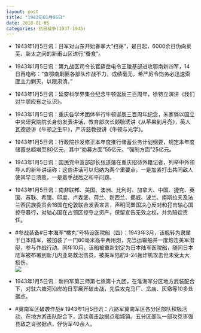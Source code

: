 ```yaml
---
layout: post
title: "1943年01月05日"
date: 2018-01-05
categories: 抗日战争(1937-1945)
---
```


<meta name="referrer" content="no-referrer" />

- 1943年1月5日讯：日军对山东开始春季大“扫荡”，是日起，6000余日伪向莱芜、新太之间的新甫山区进行“蚕食”。 

- 1943年1月5日讯：第九战区司令长官薛岳电令王陵基部进攻鄂南新四军，14日再电称：“查鄂南剿匪各部队作战不力，成绩毫无，希严厉令饬务必迅速索匪主力剿灭，以限肃清。” 

- 1943年1月5日讯：延安科学界集会纪念牛顿诞辰三百周年，徐特立演讲《我们对牛顿应有之认识》。 

- 1943年1月5日讯：重庆各学术团体举行牛顿诞辰三百周年纪念，朱家骅以国立中央研究院院长身份发表讲话，教育部次长顾毓琇讲《从苹果到月亮》，英人瓦德逊讲《牛顿之生平》，严济慈教授讲《牛顿与光学》。 

- 1943年1月5日讯：行政院抄发修正本年度推行储蓄业务计划纲要，规定本年度储蓄总额增至80亿元，其中“劝募方面”55亿元，“强制方面”25亿元。 

- 1943年1月5日讯：国民党中宣部部长张道藩在重庆招待外籍记者，列举中外领导人的新年讲话称：这些讲话可以归纳为两个重要点，一是加紧打击共同敌人使其早日溃败，一是着手战后之和平问题。 

- 1943年1月5日讯：南非联邦、美国、澳洲、比利时、加拿大、中国、捷克、英国、苏联、希腊、印度、卢森堡、荷兰、新西兰、挪威、波兰、南斯拉夫及法兰西民族委员会18国在伦敦联合发表宣言，声明同盟国决心反对和打击轴心国掠夺暴行，对轴心国在占领区掠夺之资产，保留宣告无效之权，并负赔偿责任。 

- #参战装备#日本海军“橘丸”号特设医院船（四）：1943年3月，该舰转为隶属于日本陆军，被加装了一门80毫米高平两用炮，充当运输船并一度炮击美军潜艇，参与作战行动。同年10月，该船被重新划定为日本陆军医院船，随同日本陆军被布署到新几内亚岛救治伤员，被美军陆航B-24轰炸机攻击但未受太大损伤。 <br/><img src="https://wx1.sinaimg.cn/large/aca367d8ly1fn5i268zahj20m80dfdhy.jpg" />

- 1943年1月5日讯：新四军第三师第七旅第十九团，在淮海军分区地方武装配合下，对驻六塘河沿岸的日军展开破击战，先后攻克马厂、岔庙、灰墩等10多处据点。 

- #冀南军区破袭作战# 1943年1月5日讯：八路军冀南军区各分区部队积极活动，在地方游击队配合下，连续袭击敌据点和城镇。五分区部队一部攻克枣强县敌之肖张据点，俘伪军40余人。 

